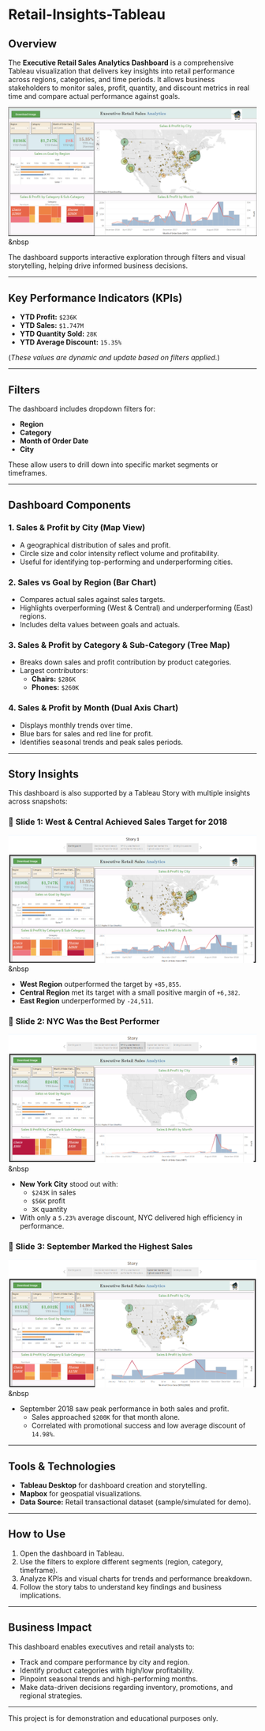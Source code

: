 # Retail-Insights-Tableau

## Overview

The **Executive Retail Sales Analytics Dashboard** is a comprehensive Tableau visualization that delivers key insights into retail performance across regions, categories, and time periods. It allows business stakeholders to monitor sales, profit, quantity, and discount metrics in real time and compare actual performance against goals.

<img src="Dashboard Images/Retail Sales Dashboard.png"/>&nbsp

The dashboard supports interactive exploration through filters and visual storytelling, helping drive informed business decisions.

---

## Key Performance Indicators (KPIs)

- **YTD Profit:** `$236K`
- **YTD Sales:** `$1.747M`
- **YTD Quantity Sold:** `28K`
- **YTD Average Discount:** `15.35%`

(*These values are dynamic and update based on filters applied.*)

---

## Filters

The dashboard includes dropdown filters for:
- **Region**
- **Category**
- **Month of Order Date**
- **City**

These allow users to drill down into specific market segments or timeframes.

---

## Dashboard Components

### 1. Sales & Profit by City (Map View)
- A geographical distribution of sales and profit.
- Circle size and color intensity reflect volume and profitability.
- Useful for identifying top-performing and underperforming cities.

### 2. Sales vs Goal by Region (Bar Chart)
- Compares actual sales against sales targets.
- Highlights overperforming (West & Central) and underperforming (East) regions.
- Includes delta values between goals and actuals.

### 3. Sales & Profit by Category & Sub-Category (Tree Map)
- Breaks down sales and profit contribution by product categories.
- Largest contributors:
  - **Chairs:** `$286K`
  - **Phones:** `$260K`

### 4. Sales & Profit by Month (Dual Axis Chart)
- Displays monthly trends over time.
- Blue bars for sales and red line for profit.
- Identifies seasonal trends and peak sales periods.

---

## Story Insights

This dashboard is also supported by a Tableau Story with multiple insights across snapshots:

### 🔹 **Slide 1: West & Central Achieved Sales Target for 2018**

<img src="Dashboard Images/Retail Story 1.png"/>&nbsp

- **West Region** outperformed the target by `+85,855`.
- **Central Region** met its target with a small positive margin of `+6,382`.
- **East Region** underperformed by `-24,511`.

### 🔹 **Slide 2: NYC Was the Best Performer**

<img src="Dashboard Images/Retail Story 2.png"/>&nbsp

- **New York City** stood out with:
  - `$243K` in sales
  - `$56K` profit
  - `3K` quantity
- With only a `5.23%` average discount, NYC delivered high efficiency in performance.

### 🔹 **Slide 3: September Marked the Highest Sales**

<img src="Dashboard Images/Retail Story 3.png"/>&nbsp

- September 2018 saw peak performance in both sales and profit.
  - Sales approached `$200K` for that month alone.
  - Correlated with promotional success and low average discount of `14.98%`.

---

## Tools & Technologies
- **Tableau Desktop** for dashboard creation and storytelling.
- **Mapbox** for geospatial visualizations.
- **Data Source:** Retail transactional dataset (sample/simulated for demo).

---

## How to Use

1. Open the dashboard in Tableau.
2. Use the filters to explore different segments (region, category, timeframe).
3. Analyze KPIs and visual charts for trends and performance breakdown.
4. Follow the story tabs to understand key findings and business implications.

---

## Business Impact

This dashboard enables executives and retail analysts to:
- Track and compare performance by city and region.
- Identify product categories with high/low profitability.
- Pinpoint seasonal trends and high-performing months.
- Make data-driven decisions regarding inventory, promotions, and regional strategies.

---

This project is for demonstration and educational purposes only.
